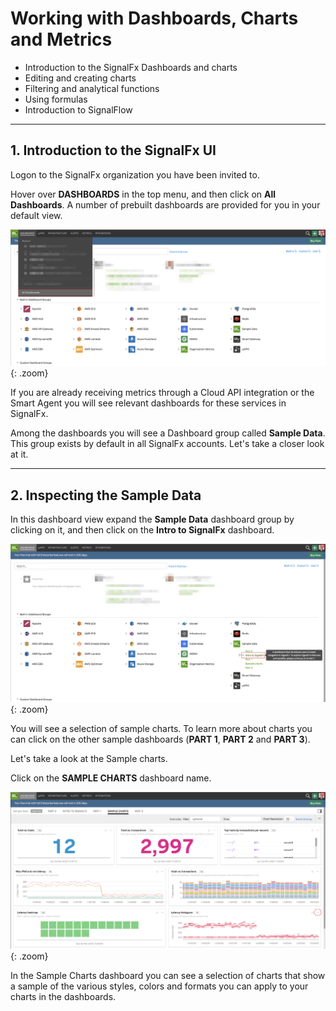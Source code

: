 # Working with Dashboards, Charts and Metrics

* Introduction to the SignalFx Dashboards and charts
* Editing and creating charts
* Filtering and analytical functions
* Using formulas
* Introduction to SignalFlow

---

## 1. Introduction to the SignalFx UI

Logon to the SignalFx organization you have been invited to.

Hover over **DASHBOARDS** in the top menu, and then click on **All Dashboards**. A number of prebuilt dashboards are provided for you in your default view.

![Dashboards](../images/module1/M1-l1-1.png){: .zoom}

If you are already receiving metrics through a Cloud API integration or the Smart Agent you will see relevant dashboards for these services in SignalFx.

Among the dashboards you will see a Dashboard group called **Sample Data**. This group exists by default in all SignalFx accounts. Let's take a closer look at it.

---

## 2. Inspecting the Sample Data

In this dashboard view expand the **Sample Data** dashboard group by clicking on it, and then click on the **Intro to SignalFx** dashboard.

![Sample Data](../images/module1/M1-l1-2.png){: .zoom}

You will see a selection of sample charts. To learn more about charts you can click on the other sample dashboards (**PART 1**, **PART 2** and **PART 3**).

Let's take a look at the Sample charts.

Click on the **SAMPLE CHARTS** dashboard name.

![Sample Data](../images/module1/M1-l1-3.png){: .zoom}

In the Sample Charts dashboard you can see a selection of charts that show a sample of the various styles, colors and formats you can apply to your charts in the dashboards.
